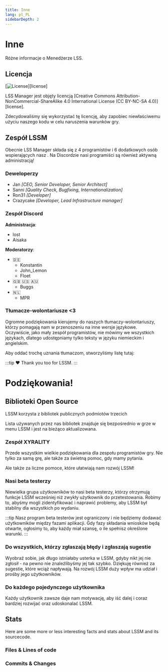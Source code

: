 ```yaml
---
title: Inne
lang: pl_PL
sidebarDepth: 2
---
```


# Inne

Różne informacje o Menedżerze LSS.

## Licencja
[![License](https://mirrors.creativecommons.org/presskit/buttons/88x31/svg/by-nc-sa.eu.svg)][license]


LSS Manager jest objęty licencją [Creative Commons Attribution-NonCommercial-ShareAlike 4.0 International License (CC BY-NC-SA 4.0)][license].

Zdecydowaliśmy się wykorzystać tę licencję, aby zapobiec niewłaściwemu użyciu naszego kodu w celu naruszenia warunków gry.

## Zespół LSSM
Obecnie LSS Manager składa się z 4 programistów i 6 dodatkowych osób wspierających nasz <discord/>. Na Discordzie nasi programiści są również aktywną administracją!

### Deweloperzy

* Jan *[CEO, Senior Developer, Senior Architect]*
* Sanni *[Quality Check, Bugfixing, Internationalization]*
* Ron31 *[Developer]*
* Crazycake *[Developer, Lead Infrastructure manager]*

### Zespół Discord
**Administracja**:

* lost
* Aisaka

**Moderatorzy**:

* 🇩🇪
    * Konstantin
    * John_Lemon
    * Floet
* 🇬🇧 🇺🇸 🇦🇺
    * Buggs
* 🇳🇱
    * MPR

### Tłumacze-wolontariusze <3
Ogromne podziękowania kierujemy do naszych tłumaczy-wolontariuszy, którzy pomagają nam w przenoszeniu na inne wersje językowe. Oczywiście, jako mały zespół programistów, nie mówimy we wszystkich językach, dlatego udostępniamy tylko teksty w języku niemieckim i angielskim.

Aby oddać trochę uznania tłumaczom, stworzyliśmy listę tutaj:
<translators/>

:::tip ♥️️
Thank you too for LSSM.
:::

# Podziękowania!

## Biblioteki Open Source
LSSM korzysta z bibliotek publicznych podmiotów trzecich 

Lista używanych przez nas bibliotek znajduje się bezpośrednio w grze w menu LSSM i jest na bieżąco aktualizowana.

### Zespół XYRALITY
Przede wszystkim wielkie podziękowania dla zespołu programistów gry. Nie tylko za samą grę, ale także za świetną pomoc, gdy mamy pytania.

Ale także za liczne pomoce, które ułatwiają nam rozwój LSSM!

### Nasi beta testerzy
Niewielka grupa użytkowników to nasi beta testerzy, którzy otrzymują funkcje LSSM wcześniej niż zwykły użytkownik do przetestowania. Robimy to, abyśmy mogli zidentyfikować i naprawić problemy, aby LSSM był stabilny dla wszystkich po wydaniu.

:::tip
Nasz program beta testerów jest ograniczony i nie będziemy dodawać użytkowników między fazami aplikacji. Gdy fazy składania wniosków będą otwarte, ogłosimy to, aby każdy miał szansę, o ile spełnisz określone warunki.
:::

### Do wszystkich, którzy zgłaszają błędy i zgłaszają sugestie
Wyobraź sobie, jak długo istniałaby usterka w LSSM, gdyby nikt jej nie zgłosił - na pewno nie znaleźlibyśmy jej tak szybko.
Dziękuję również za sugestie, które wciąż napływają. Na rozwój LSSM duży wpływ ma udział i prośby jego użytkowników.

### Do każdego pojedynczego użytkownika
Każdy użytkownik zawsze daje nam motywację, aby iść dalej i coraz bardziej rozwijać oraz udoskonalać LSSM.

## Stats

Here are some more or less interesting facts and stats about LSSM and its sourcecode.

### Files & Lines of code

<stats-cloc/>

### Commits & Changes

<stats-commits/>

[Licencja]: https://creativecommons.org/licenses/by-nc-sa/4.0/deed.pl

<!-- ==START_FOOTER== Do NOT edit anything below this line! Any edits will be removed as content is auto generated! -->
[lssm.status]: https://status.lss-manager.de/
[lssm.discord]: https://discord.gg/RcTNjpB
[lssm.userscript]: https://v4.lss-manager.de/lssm-v4.user.js
[lssm.donations]: https://donate.lss-manager.de/
[docs]: https://docs.lss-manager.de/
[docs.apps]: /pl_PL/apps.md
[docs.appstore]: /pl_PL/appstore.md
[docs.bugs]: /pl_PL/bugs.md
[docs.error_report]: /pl_PL/error_report.md
[docs.faq]: /pl_PL/faq.md
[docs.metadata]: /pl_PL/metadata.md
[docs.other]: /pl_PL/other.md
[docs.settings]: /pl_PL/settings.md
[docs.suggestions]: /pl_PL/suggestions.md
[docs.support]: /pl_PL/support.md
[games.self]: https://operatorratunkowy.pl
[tampermonkey]: https://tampermonkey.net/
[github]: https://github.com/LSS-Manager/LSSM-V.4
[github.issues]: https://github.com/LSS-Manager/LSSM-V.4/issues
[github.issues.open]: https://github.com/LSS-Manager/LSSM-V.4/issues?q=is%3Aissue+is%3Aopen+label%3Abug